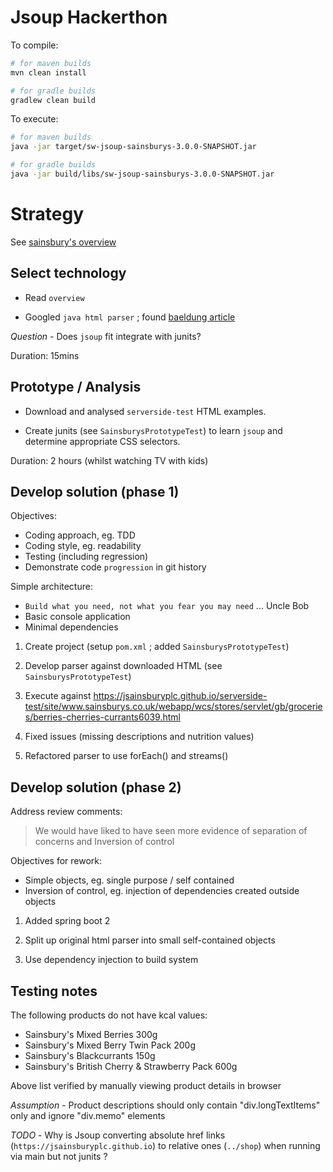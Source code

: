 # Jsoup Hackerthon

To compile:
```bash
# for maven builds
mvn clean install

# for gradle builds
gradlew clean build
```

To execute:
```bash
# for maven builds
java -jar target/sw-jsoup-sainsburys-3.0.0-SNAPSHOT.jar

# for gradle builds
java -jar build/libs/sw-jsoup-sainsburys-3.0.0-SNAPSHOT.jar
```

# Strategy

See [sainsbury's overview](https://jsainsburyplc.github.io/serverside-test/)

## Select technology

* Read `overview`

* Googled `java html parser` ; found [baeldung article](https://www.baeldung.com/java-with-jsoup)

*Question* - Does `jsoup` fit integrate with junits?

Duration: 15mins

## Prototype / Analysis

* Download and analysed `serverside-test` HTML examples.

* Create junits (see `SainsburysPrototypeTest`) to learn `jsoup` and determine appropriate CSS selectors.

Duration: 2 hours (whilst watching TV with kids)

## Develop solution (phase 1)

Objectives:
  * Coding approach, eg. TDD
  * Coding style, eg. readability
  * Testing (including regression)
  * Demonstrate code `progression` in git history

Simple architecture:
  * `Build what you need, not what you fear you may need` ... Uncle Bob
  * Basic console application
  * Minimal dependencies

1) Create project (setup `pom.xml` ; added `SainsburysPrototypeTest`)

2) Develop parser against downloaded HTML (see `SainsburysPrototypeTest`)

3) Execute against https://jsainsburyplc.github.io/serverside-test/site/www.sainsburys.co.uk/webapp/wcs/stores/servlet/gb/groceries/berries-cherries-currants6039.html

4) Fixed issues (missing descriptions and nutrition values)

5) Refactored parser to use forEach() and streams()

## Develop solution (phase 2)

Address review comments:

> We would have liked to have seen more evidence of
> separation of concerns and Inversion of control

Objectives for rework:
  * Simple objects, eg. single purpose / self contained
  * Inversion of control, eg. injection of dependencies created outside objects

1) Added spring boot 2

2) Split up original html parser into small self-contained objects

3) Use dependency injection to build system 

## Testing notes

The following products do not have kcal values:

* Sainsbury's Mixed Berries 300g
* Sainsbury's Mixed Berry Twin Pack 200g
* Sainsbury's Blackcurrants 150g
* Sainsbury's British Cherry & Strawberry Pack 600g

Above list verified by manually viewing product details in browser

*Assumption* - Product descriptions should only contain "div.longTextItems" only and 
ignore "div.memo" elements

*TODO* - Why is Jsoup converting absolute href links (`https://jsainsburyplc.github.io`)
to relative ones (`../shop`) when running via main but not junits ?


